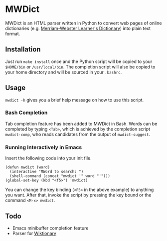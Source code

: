 <!--- -*- eval: (auto-fill-mode) -*- -->

MWDict
======

MWDict is an HTML parser written in Python to convert web pages of
online dictionaries (e.g. [Merriam-Webster Learner's
Dictionary](http://www.learnersdictionary.com/)) into plain text
format.

Installation
------------

Just run `make install` once and the Python script will be copied to
your `$HOME/bin` or `/usr/local/bin`.  The completion script will also
be copied to your home directory and will be sourced in your
`.bashrc`.

Usage
-----

`mwdict -h` gives you a brief help message on how to use this script.

### Bash Completion

Tab completion feature has been added to MWDict in Bash.  Words can be
completed by typing `<Tab>`, which is achieved by the completion
script `mwdict-comp`, who reads candidates from the output of
`mwdict-suggest`.

### Running Interactively in Emacs

Insert the following code into your init file.

    (defun mwdict (word)
      (interactive "MWord to search: ")
      (shell-command (concat "mwdict '" word "'")))
    (global-set-key (kbd "<f5>") 'mwdict)

You can change the key binding (`<F5>` in the above example) to
anything you want.  After that, invoke the script by pressing the key
bound or the command `<M-x> mwdict`.

Todo
----

* Emacs minibuffer completion feature
* Parser for [Wiktionary](http://en.wiktionary.org/)
